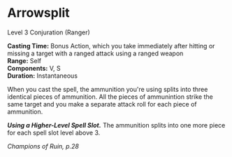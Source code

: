 # Arrowsplit
Level 3 Conjuration (Ranger)

**Casting Time:** Bonus Action, which you take immediately after hitting or missing a target with a ranged attack using a ranged weapon  
**Range:** Self  
**Components:** V, S  
**Duration:** Instantaneous

When you cast the spell, the ammunition you're using splits into three identical pieces of ammunition. All the pieces of ammunintion strike the same target and you make a separate attack roll for each piece of ammunition.

***Using a Higher-Level Spell Slot.*** The ammunition splits into one more piece for each spell slot level above 3.


*Champions of Ruin, p.28*